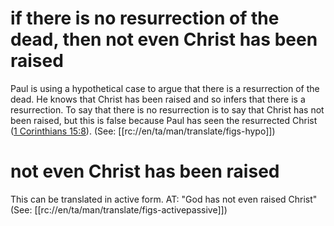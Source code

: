 # if there is no resurrection of the dead, then not even Christ has been raised

Paul is using a hypothetical case to argue that there is a resurrection of the dead. He knows that Christ has been raised and so infers that there is a resurrection. To say that there is no resurrection is to say that Christ has not been raised, but this is false because Paul has seen the resurrected Christ ([1 Corinthians 15:8](./08.md)). (See: [[rc://en/ta/man/translate/figs-hypo]])

# not even Christ has been raised

This can be translated in active form. AT: "God has not even raised Christ" (See: [[rc://en/ta/man/translate/figs-activepassive]])

